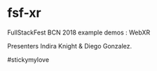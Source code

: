 # fsf-xr
FullStackFest BCN 2018 example demos : WebXR

Presenters Indira Knight & Diego Gonzalez. 

#stickymylove